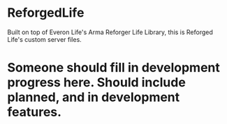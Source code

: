 # ReforgedLife
Built on top of Everon Life's Arma Reforger Life Library, this is Reforged Life's custom server files.

# Someone should fill in development progress here. Should include planned, and in development features.
